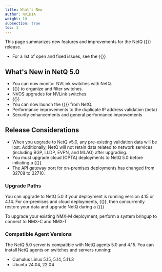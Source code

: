```yaml
---
title: What's New
author: NVIDIA
weight: 10
subsection: true
toc: 1
---
```


This page summarizes new features and improvements for the NetQ {{<version>}} release. 

- For a list of open and fixed issues, see the {{<link title="NVIDIA NetQ 5.0 Release Notes" text="release notes">}}

## What's New in NetQ 5.0

- You can now monitor NVLink switches with NetQ. 
- {{<link title="Switch Inventory/#create-and-assign-switch-labels" text="Create and apply custom labels">}} to organize and filter switches.
- NVOS upgrades for NVLink switches
- {{<link title="Integrate NetQ with Grafana/#collect-slurm-telemetry" text="View Slurm data in Grafana">}}
- You can now launch the {{<link title="Cable Validations" text="Cable Validation Tool">}} from NetQ.
- Performance improvements to the duplicate IP address validation (beta)
- Security enhancements and general performance improvements


## Release Considerations

<!-- check on this pre-release -->

- When you upgrade to NetQ v5.0, any pre-existing validation data will be lost. Additionally, NetQ will not retain data related to network services (including BGP, LLDP, EVPN, and MLAG) after upgrading.
- You must upgrade cloud (OPTA) deployments to NetQ 5.0 before initiating a {{<link title="Switch Management/#switch-discovery" text="switch discovery">}}.
- The API gateway port for on-premises deployments has changed from 32708 to 32710.

### Upgrade Paths

You can upgrade to NetQ 5.0 if your deployment is running version 4.15 or 4.14. For on-premises and cloud deployments, {{<link title="Back Up and Restore NetQ" text="back up your NetQ data">}}, then concurrently restore your data and upgrade NetQ during a {{<link title="Install the NetQ System" text="new NetQ 5.0 installation">}}

To upgrade your existing NMX-M deployment, perform a system bringup to connect to NMX-C and NMX-T <!--4.15 link to pages when ready-->


### Compatible Agent Versions

The NetQ 5.0 server is compatible with NetQ agents 5.0 and 4.15. You can install NetQ agents on switches and servers running:

- Cumulus Linux 5.15, 5.14, 5.11.3
- Ubuntu 24.04, 22.04